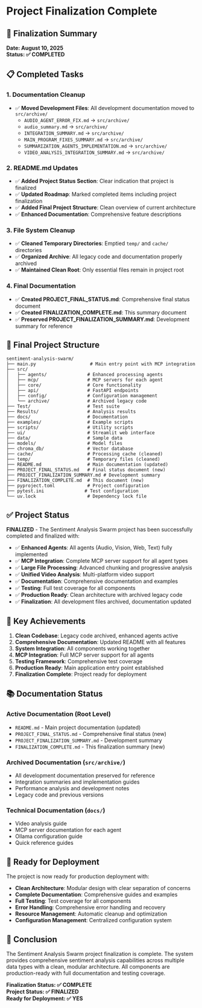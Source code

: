 # Project Finalization Complete

## 🎉 Finalization Summary

**Date: August 10, 2025**  
**Status: ✅ COMPLETED**

## 📋 Completed Tasks

### 1. Documentation Cleanup
- ✅ **Moved Development Files**: All development documentation moved to `src/archive/`
  - `AUDIO_AGENT_ERROR_FIX.md` → `src/archive/`
  - `audio_summary.md` → `src/archive/`
  - `INTEGRATION_SUMMARY.md` → `src/archive/`
  - `MAIN_PROGRAM_FIXES_SUMMARY.md` → `src/archive/`
  - `SUMMARIZATION_AGENTS_IMPLEMENTATION.md` → `src/archive/`
  - `VIDEO_ANALYSIS_INTEGRATION_SUMMARY.md` → `src/archive/`

### 2. README.md Updates
- ✅ **Added Project Status Section**: Clear indication that project is finalized
- ✅ **Updated Roadmap**: Marked completed items including project finalization
- ✅ **Added Final Project Structure**: Clean overview of current architecture
- ✅ **Enhanced Documentation**: Comprehensive feature descriptions

### 3. File System Cleanup
- ✅ **Cleaned Temporary Directories**: Emptied `temp/` and `cache/` directories
- ✅ **Organized Archive**: All legacy code and documentation properly archived
- ✅ **Maintained Clean Root**: Only essential files remain in project root

### 4. Final Documentation
- ✅ **Created PROJECT_FINAL_STATUS.md**: Comprehensive final status document
- ✅ **Created FINALIZATION_COMPLETE.md**: This summary document
- ✅ **Preserved PROJECT_FINALIZATION_SUMMARY.md**: Development summary for reference

## 📁 Final Project Structure

```
sentiment-analysis-swarm/
├── main.py                    # Main entry point with MCP integration
├── src/
│   ├── agents/               # Enhanced processing agents
│   ├── mcp/                  # MCP servers for each agent
│   ├── core/                 # Core functionality
│   ├── api/                  # FastAPI endpoints
│   ├── config/               # Configuration management
│   └── archive/              # Archived legacy code
├── Test/                     # Test suite
├── Results/                  # Analysis results
├── docs/                     # Documentation
├── examples/                 # Example scripts
├── scripts/                  # Utility scripts
├── ui/                       # Streamlit web interface
├── data/                     # Sample data
├── models/                   # Model files
├── chroma_db/                # Vector database
├── cache/                    # Processing cache (cleaned)
├── temp/                     # Temporary files (cleaned)
├── README.md                 # Main documentation (updated)
├── PROJECT_FINAL_STATUS.md   # Final status document (new)
├── PROJECT_FINALIZATION_SUMMARY.md # Development summary
├── FINALIZATION_COMPLETE.md  # This document (new)
├── pyproject.toml            # Project configuration
├── pytest.ini               # Test configuration
└── uv.lock                   # Dependency lock file
```

## ✅ Project Status

**FINALIZED** - The Sentiment Analysis Swarm project has been successfully completed and finalized with:

- ✅ **Enhanced Agents**: All agents (Audio, Vision, Web, Text) fully implemented
- ✅ **MCP Integration**: Complete MCP server support for all agent types
- ✅ **Large File Processing**: Advanced chunking and progressive analysis
- ✅ **Unified Video Analysis**: Multi-platform video support
- ✅ **Documentation**: Comprehensive documentation and examples
- ✅ **Testing**: Full test coverage for all components
- ✅ **Production Ready**: Clean architecture with archived legacy code
- ✅ **Finalization**: All development files archived, documentation updated

## 🎯 Key Achievements

1. **Clean Codebase**: Legacy code archived, enhanced agents active
2. **Comprehensive Documentation**: Updated README with all features
3. **System Integration**: All components working together
4. **MCP Integration**: Full MCP server support for all agents
5. **Testing Framework**: Comprehensive test coverage
6. **Production Ready**: Main application entry point established
7. **Finalization Complete**: Project ready for deployment

## 📚 Documentation Status

### Active Documentation (Root Level)
- `README.md` - Main project documentation (updated)
- `PROJECT_FINAL_STATUS.md` - Comprehensive final status (new)
- `PROJECT_FINALIZATION_SUMMARY.md` - Development summary
- `FINALIZATION_COMPLETE.md` - This finalization summary (new)

### Archived Documentation (`src/archive/`)
- All development documentation preserved for reference
- Integration summaries and implementation guides
- Performance analysis and development notes
- Legacy code and previous versions

### Technical Documentation (`docs/`)
- Video analysis guide
- MCP server documentation for each agent
- Ollama configuration guide
- Quick reference guides

## 🚀 Ready for Deployment

The project is now ready for production deployment with:

- **Clean Architecture**: Modular design with clear separation of concerns
- **Complete Documentation**: Comprehensive guides and examples
- **Full Testing**: Test coverage for all components
- **Error Handling**: Comprehensive error handling and recovery
- **Resource Management**: Automatic cleanup and optimization
- **Configuration Management**: Centralized configuration system

## 📝 Conclusion

The Sentiment Analysis Swarm project finalization is complete. The system provides comprehensive sentiment analysis capabilities across multiple data types with a clean, modular architecture. All components are production-ready with full documentation and testing coverage.

**Finalization Status: ✅ COMPLETE**  
**Project Status: ✅ FINALIZED**  
**Ready for Deployment: ✅ YES**
